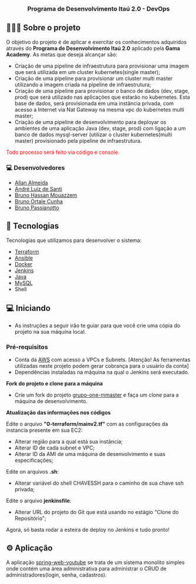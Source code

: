 <h3 align="center">
  Programa de Desenvolvimento Itaú 2.0 - DevOps
</h3>

## 👨🏻‍💻 Sobre o projeto

O objetivo do projeto é de aplicar e exercitar os conhecimentos adquiridos através do **Programa de Desenvolvimento Itaú 2.0** aplicado pela **Gama Academy**.
As metas que deseja alcançar são:

- Criação de uma pipeline de infraestrutura para provisionar uma imagem que será utilizada em um cluster kubernetes(single master);
- Criação de uma pipeline para provisionar um cluster multi master utilizando a imagem criada na pipeline de infraestrutura;
- Criação de uma pipeline para provisionar o banco de dados (dev, stage, prod) que será utilizado nas aplicações que estarão no kubernetes. Esta base de dados, será provisionada em uma instância privada, com acesso a Internet via Nat Gateway na mesma vpc do kubernetes multi master;
- Criação de  uma pipeline de desenvolvimento para deployar os ambientes de uma aplicação Java (dev, stage, prod) com ligação a um banco de dados mysql-server (utilizar o cluster kubernetes(multi master) provisionado pela pipeline de infraestrutura.

<p style="color: red;">Todo processo será feito via código e console.</p>

### 💻 Desenvolvedores
- [Allan Almeida](https://github.com/<ADD>)
- [André Luiz de Santi](https://github.com/<ADD>)
- [Bruno Hassan Mouazzem](https://github.com/brunohassan)
- [Bruno Ortale Cunha](https://github.com/bocunha)
- [Bruno Passianotto](https://github.com/<ADD>)

## 🚀 Tecnologias

Tecnologias que utilizamos para desenvolver o sistema:

- [Terraform](https://www.terraform.io)
- [Ansible](https://www.ansible.com)
- [Docker](https://www.docker.com)
- [Jenkins](https://www.jenkins.io)
- [Java](https://www.java.com/pt-BR/)
- [MySQL](https://www.mysql.com)
- Shell

## 💻 Iniciando

- As instruções a seguir irão te guiar para que você crie uma cópia do projeto na sua máquina local.

### Pré-requisitos

- Conta da [AWS](https://aws.amazon.com/) com acesso a VPCs e Subnets. [Atenção! As ferramentas utilizadas neste projeto podem gerar cobrança para o usuário da conta]
- Dependências instaladas na máquina na qual o Jenkins será executado.

**Fork do projeto e clone para a máquina**

- Crie um fork do projeto [grupo-one-mmaster](https://github.com/bocunha/grupo-one-mmaster.git) e faça um clone para a máquina de desenvolvimento.

**Atualização das informações nos códigos**

Edite o arquivo **"0-terraform/mainv2.tf"** com as configurações da instancia presente em sua EC2:
- Alterar região para a qual está sua instância;
- Alterar ID de cada subnet e VPC;
- Alterar ID da AMI de uma máquina de desenvolvimento e suas especificações;

Edite on arquivos **.sh**:
- Alterar variável do shell CHAVESSH para o caminho de sua chave ssh privada;

Edite o arquivo **jenkinsfile**:
- Alterar URL do projeto do Git que está usando no estágio "Clone do Repositório";

Agora, só basta rodar a esteira de deploy no Jenkins e tudo pronto!

## ⚙️ Aplicação
A aplicação [spring-web-youtube](https://github.com/torneseumprogramador/spring-web-youtube/tree/deploy-docker) se trata de um sistema monolito simples onde contém uma área administrativa para administrar o CRUD de administradores(login, senha, cadastros).